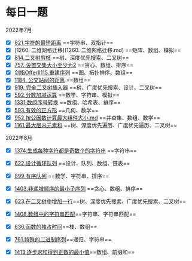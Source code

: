 # 每日一题

2022年7月

- [x] [821.字符的最短距离](821.字符的最短距离.md) ==字符串、双指针==
- [x] [1260. 二维网格迁移](1260. 二维网格迁移.md) ==矩阵、数组、模拟==
- [x] [814.二叉树剪枝](814.二叉树剪枝.md) ==树、深度优先搜索、二叉树==
- [x] [757. 设置交集大小至少为2](757.设置交集大小至少为2.md) ==贪心、数组、排序==
- [x] [剑指OfferII115.重建序列](剑指OfferII115.重建序列.md) ==图、拓扑排序、数组==
- [x] [1184. 公交站间的距离](1184.公交站间的距离.md) ==数组==
- [x] [919. 完全二叉树插入器](919.完全二叉树插入器.md) ==树、广度优先搜索、设计、二叉树==
- [x] [592.分数加减运算](592.分数加减运算.md) ==数学、字符串、模拟==
- [x] [1331.数组序号转换](1331.数组序号转换.md) ==数组、哈希表、排序==
- [x] [593.有效的正方形](593.有效的正方形.md) ==几何、数学==
- [x] [952.按公因数计算最大组件大小.md](952.按公因数计算最大组件大小.md) ==并查集、数组、数学==
- [x] [1161.最大层内元素和](1161.最大层元素和.md) ==树、深度优先遍历、广度优先遍历、二叉树==

2022年8月

- [x] [1374.生成每种字符都是奇数个的字符串](1374.生成每种字符都是奇数个的字符串.md) ==字符串==
- [x] [622.设计循环队列](622.设计循环队列.md) ==设计、队列、数组、链表==
- [x] [899.有序队列](899.有序队列.md) ==数学、字符串、排序==
- [x] [1403.非递增顺序的最小子序列](1403.非递增顺序的最小子序列.md) ==贪心、数组、排序==
- [x] [623.在二叉树中增加一行](623.在二叉树中增加一行.md)==树、深度优先搜索、广度优先搜索、二叉树==
- [x] [1408.数组中的字符串匹配](1408.数组中的字符串匹配.md)==字符串、字符串匹配==
- [x] [636.函数的独占时间](636.函数的独占时间.md)==栈、数组==
- [x] [761.特殊的二进制序列](761.特殊的二进制序列.md)==递归、字符串==
- [x] [1413.逐步求和得到正数的最小值](1413.逐步求和得到正数的最小值.md)==数组、前缀和==





